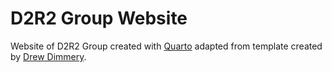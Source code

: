 # D2R2 Group Website

Website of D2R2 Group created with [Quarto](https://quarto.org/) adapted from template created by [Drew Dimmery](https://github.com/ddimmery/quarto-website).
